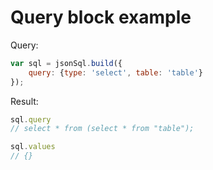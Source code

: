 # Query block example

Query:

``` js
var sql = jsonSql.build({
    query: {type: 'select', table: 'table'}
});
```

Result:

``` js
sql.query
// select * from (select * from "table");

sql.values
// {}
```

